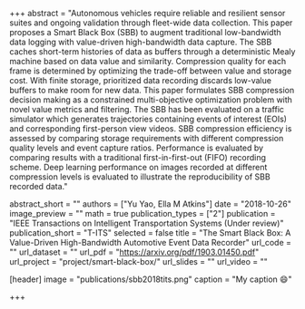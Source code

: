 +++
abstract = "Autonomous vehicles require reliable and resilient sensor suites and ongoing validation through fleet-wide data collection. This paper proposes a Smart Black Box (SBB) to augment traditional low-bandwidth data logging with value-driven high-bandwidth data capture. The SBB caches short-term histories of data as buffers through a deterministic Mealy machine based on data value and similarity. Compression quality for each frame is determined by optimizing the trade-off between value and storage cost. With finite storage, prioritized data recording discards low-value buffers to make room for new data. This paper formulates SBB compression decision making as a constrained multi-objective optimization problem with novel value metrics and filtering. The SBB has been evaluated on a traffic simulator which generates trajectories containing events of interest (EOIs) and corresponding first-person view videos. SBB compression efficiency is assessed by comparing storage requirements with different compression quality levels and event capture ratios. Performance is evaluated by comparing results with a traditional first-in-first-out (FIFO) recording scheme. Deep learning performance on images recorded at different compression levels is evaluated to illustrate the reproducibility of SBB recorded data."

abstract_short = ""
authors = ["Yu Yao, Ella M Atkins"]
date = "2018-10-26"
image_preview = ""
math = true
publication_types = ["2"]
publication = "IEEE Transactions on Intelligent Transportation Systems (Under review)"
publication_short = "T-ITS"
selected = false
title = "The Smart Black Box: A Value-Driven High-Bandwidth Automotive Event Data Recorder"
url_code = ""
url_dataset = ""
url_pdf = "https://arxiv.org/pdf/1903.01450.pdf"
url_project = "project/smart-black-box/"
url_slides = ""
url_video = ""

[header]
image = "publications/sbb2018tits.png"
caption = "My caption :smile:"

+++

